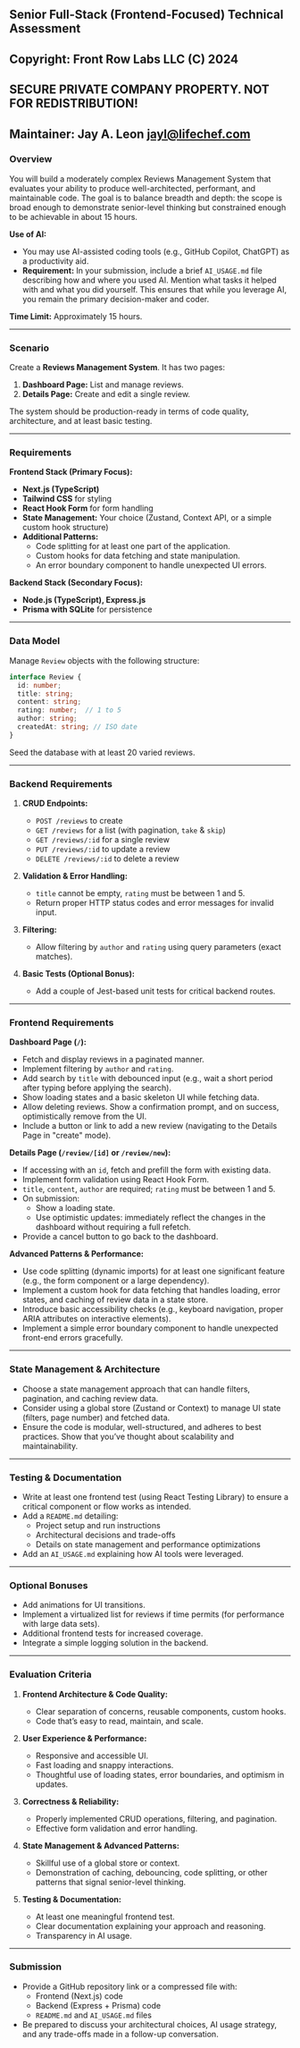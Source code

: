 ## Senior Full-Stack (Frontend-Focused) Technical Assessment

## Copyright: Front Row Labs LLC (C) 2024
## SECURE PRIVATE COMPANY PROPERTY. NOT FOR REDISTRIBUTION! 
## Maintainer: Jay A. Leon jayl@lifechef.com

### Overview

You will build a moderately complex Reviews Management System that evaluates your ability to produce well-architected, performant, and maintainable code. The goal is to balance breadth and depth: the scope is broad enough to demonstrate senior-level thinking but constrained enough to be achievable in about 15 hours.

**Use of AI:**  
- You may use AI-assisted coding tools (e.g., GitHub Copilot, ChatGPT) as a productivity aid.  
- **Requirement:** In your submission, include a brief `AI_USAGE.md` file describing how and where you used AI. Mention what tasks it helped with and what you did yourself. This ensures that while you leverage AI, you remain the primary decision-maker and coder.

**Time Limit:** Approximately 15 hours.

---

### Scenario

Create a **Reviews Management System**. It has two pages:

1. **Dashboard Page:** List and manage reviews.
2. **Details Page:** Create and edit a single review.

The system should be production-ready in terms of code quality, architecture, and at least basic testing.

---

### Requirements

**Frontend Stack (Primary Focus):**  
- **Next.js (TypeScript)**  
- **Tailwind CSS** for styling  
- **React Hook Form** for form handling  
- **State Management:** Your choice (Zustand, Context API, or a simple custom hook structure)  
- **Additional Patterns:**  
  - Code splitting for at least one part of the application.  
  - Custom hooks for data fetching and state manipulation.  
  - An error boundary component to handle unexpected UI errors.

**Backend Stack (Secondary Focus):**  
- **Node.js (TypeScript), Express.js**  
- **Prisma with SQLite** for persistence

---

### Data Model

Manage `Review` objects with the following structure:

```typescript
interface Review {
  id: number;
  title: string;  
  content: string;  
  rating: number;  // 1 to 5  
  author: string;  
  createdAt: string; // ISO date  
}
```

Seed the database with at least 20 varied reviews.

---

### Backend Requirements

1. **CRUD Endpoints:**  
   - `POST /reviews` to create
   - `GET /reviews` for a list (with pagination, `take` & `skip`)
   - `GET /reviews/:id` for a single review
   - `PUT /reviews/:id` to update a review
   - `DELETE /reviews/:id` to delete a review

2. **Validation & Error Handling:**  
   - `title` cannot be empty, `rating` must be between 1 and 5.  
   - Return proper HTTP status codes and error messages for invalid input.

3. **Filtering:**  
   - Allow filtering by `author` and `rating` using query parameters (exact matches).

4. **Basic Tests (Optional Bonus):**  
   - Add a couple of Jest-based unit tests for critical backend routes.

---

### Frontend Requirements

**Dashboard Page (`/`):**  
- Fetch and display reviews in a paginated manner.  
- Implement filtering by `author` and `rating`.  
- Add search by `title` with debounced input (e.g., wait a short period after typing before applying the search).  
- Show loading states and a basic skeleton UI while fetching data.  
- Allow deleting reviews. Show a confirmation prompt, and on success, optimistically remove from the UI.  
- Include a button or link to add a new review (navigating to the Details Page in "create" mode).

**Details Page (`/review/[id]` or `/review/new`):**  
- If accessing with an `id`, fetch and prefill the form with existing data.  
- Implement form validation using React Hook Form.  
- `title`, `content`, `author` are required; `rating` must be between 1 and 5.  
- On submission:
  - Show a loading state.
  - Use optimistic updates: immediately reflect the changes in the dashboard without requiring a full refetch.
- Provide a cancel button to go back to the dashboard.

**Advanced Patterns & Performance:**
- Use code splitting (dynamic imports) for at least one significant feature (e.g., the form component or a large dependency).
- Implement a custom hook for data fetching that handles loading, error states, and caching of review data in a state store.
- Introduce basic accessibility checks (e.g., keyboard navigation, proper ARIA attributes on interactive elements).
- Implement a simple error boundary component to handle unexpected front-end errors gracefully.

---

### State Management & Architecture

- Choose a state management approach that can handle filters, pagination, and caching review data.
- Consider using a global store (Zustand or Context) to manage UI state (filters, page number) and fetched data.
- Ensure the code is modular, well-structured, and adheres to best practices. Show that you’ve thought about scalability and maintainability.

---

### Testing & Documentation

- Write at least one frontend test (using React Testing Library) to ensure a critical component or flow works as intended.
- Add a `README.md` detailing:
  - Project setup and run instructions
  - Architectural decisions and trade-offs
  - Details on state management and performance optimizations
- Add an `AI_USAGE.md` explaining how AI tools were leveraged.

---

### Optional Bonuses

- Add animations for UI transitions.
- Implement a virtualized list for reviews if time permits (for performance with large data sets).
- Additional frontend tests for increased coverage.
- Integrate a simple logging solution in the backend.

---

### Evaluation Criteria

1. **Frontend Architecture & Code Quality:**  
   - Clear separation of concerns, reusable components, custom hooks.  
   - Code that’s easy to read, maintain, and scale.

2. **User Experience & Performance:**  
   - Responsive and accessible UI.  
   - Fast loading and snappy interactions.  
   - Thoughtful use of loading states, error boundaries, and optimism in updates.

3. **Correctness & Reliability:**  
   - Properly implemented CRUD operations, filtering, and pagination.  
   - Effective form validation and error handling.

4. **State Management & Advanced Patterns:**  
   - Skillful use of a global store or context.  
   - Demonstration of caching, debouncing, code splitting, or other patterns that signal senior-level thinking.

5. **Testing & Documentation:**  
   - At least one meaningful frontend test.
   - Clear documentation explaining your approach and reasoning.
   - Transparency in AI usage.

---

### Submission

- Provide a GitHub repository link or a compressed file with:
  - Frontend (Next.js) code
  - Backend (Express + Prisma) code
  - `README.md` and `AI_USAGE.md` files
- Be prepared to discuss your architectural choices, AI usage strategy, and any trade-offs made in a follow-up conversation.
